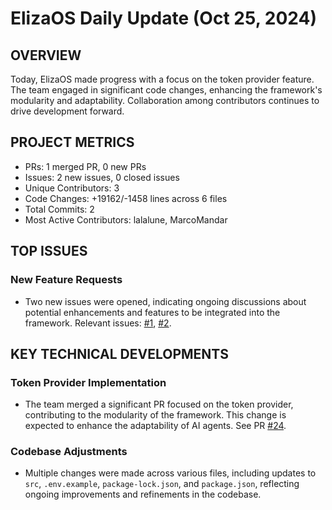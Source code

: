 # ElizaOS Daily Update (Oct 25, 2024)

## OVERVIEW 
Today, ElizaOS made progress with a focus on the token provider feature. The team engaged in significant code changes, enhancing the framework's modularity and adaptability. Collaboration among contributors continues to drive development forward.

## PROJECT METRICS
- PRs: 1 merged PR, 0 new PRs
- Issues: 2 new issues, 0 closed issues
- Unique Contributors: 3
- Code Changes: +19162/-1458 lines across 6 files
- Total Commits: 2
- Most Active Contributors: lalalune, MarcoMandar

## TOP ISSUES
### New Feature Requests
- Two new issues were opened, indicating ongoing discussions about potential enhancements and features to be integrated into the framework. Relevant issues: [#1](https://github.com/elizaos/eliza/issues/1), [#2](https://github.com/elizaos/eliza/issues/2).

## KEY TECHNICAL DEVELOPMENTS
### Token Provider Implementation
- The team merged a significant PR focused on the token provider, contributing to the modularity of the framework. This change is expected to enhance the adaptability of AI agents. See PR [#24](https://github.com/elizaos/eliza/pull/24).

### Codebase Adjustments
- Multiple changes were made across various files, including updates to `src`, `.env.example`, `package-lock.json`, and `package.json`, reflecting ongoing improvements and refinements in the codebase.